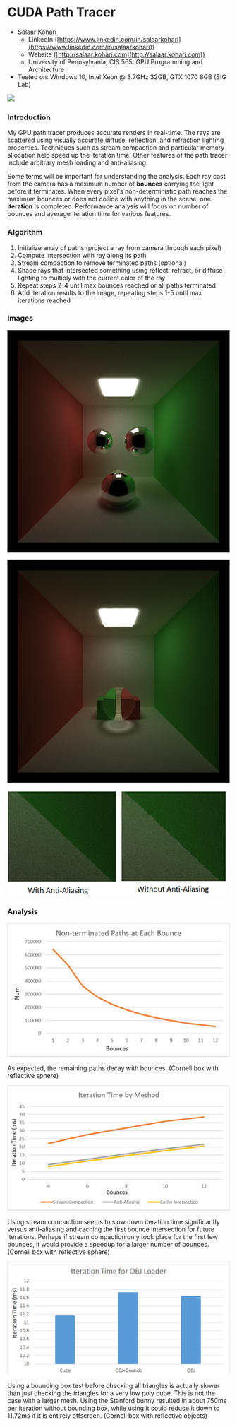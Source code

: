 CUDA Path Tracer
======================

* Salaar Kohari
  * LinkedIn ([https://www.linkedin.com/in/salaarkohari](https://www.linkedin.com/in/salaarkohari))
  * Website ([http://salaar.kohari.com](http://salaar.kohari.com))
  * University of Pennsylvania, CIS 565: GPU Programming and Architecture
* Tested on: Windows 10, Intel Xeon @ 3.7GHz 32GB, GTX 1070 8GB (SIG Lab)

![](img/pathtrace.gif)

### Introduction
My GPU path tracer produces accurate renders in real-time. The rays are scattered using visually accurate diffuse, reflection, and refraction lighting properties. Techniques such as stream compaction and particular memory allocation help speed up the iteration time. Other features of the path tracer include arbitrary mesh loading and anti-aliasing.

Some terms will be important for understanding the analysis. Each ray cast from the camera has a maximum number of **bounces** carrying the light before it terminates. When every pixel's non-deterministic path reaches the maximum bounces or does not collide with anything in the scene, one **iteration** is completed. Performance analysis will focus on number of bounces and average iteration time for various features.

### Algorithm
1. Initialize array of paths (project a ray from camera through each pixel)
2. Compute intersection with ray along its path
3. Stream compaction to remove terminated paths (optional)
4. Shade rays that intersected something using reflect, refract, or diffuse lighting to multiply with the current color of the ray
5. Repeat steps 2-4 until max bounces reached or all paths terminated
6. Add iteration results to the image, repeating steps 1-5 until max iterations reached

### Images
![Reflective Sphere](img/cornell-reflect.png)

![Refractive Sphere](img/cornell-refract.png)



![Anti-Aliasing](img/anti-aliasing.png)

### Analysis
![](img/paths_bounce.png)

As expected, the remaining paths decay with bounces. (Cornell box with reflective sphere)

![](img/iteration_bounce.png)

Using stream compaction seems to slow down iteration time significantly versus anti-aliasing and caching the first bounce intersection for future iterations. Perhaps if stream compaction only took place for the first few bounces, it would provide a speedup for a larger number of bounces. (Cornell box with reflective sphere)

![](img/obj_loader.png)

Using a bounding box test before checking all triangles is actually slower than just checking the triangles for a very low poly cube. This is not the case with a larger mesh. Using the Stanford bunny resulted in about 750ms per iteration without bounding box, while using it could reduce it down to 11.72ms if it is entirely offscreen. (Cornell box with reflective objects)
